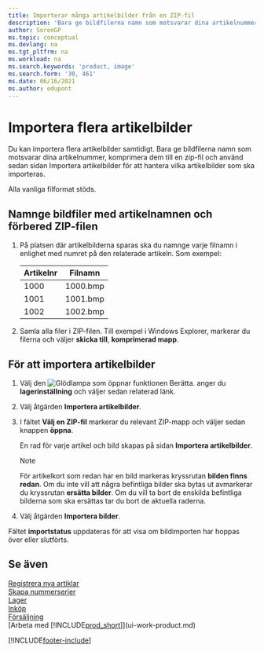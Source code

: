 ```yaml
---
title: Importerar många artikelbilder från en ZIP-fil
description: 'Bara ge bildfilerna namn som motsvarar dina artikelnummer, komprimera dem till en zip-fil och använd sedan sidan Importera artikelbilder för att importera flera artikelbilder.'
author: SorenGP
ms.topic: conceptual
ms.devlang: na
ms.tgt_pltfrm: na
ms.workload: na
ms.search.keywords: 'product, image'
ms.search.form: '30, 461'
ms.date: 06/16/2021
ms.author: edupont
---
```

# <a name="import-multiple-item-pictures"></a><a name="import-multiple-item-pictures"></a><a name="import-multiple-item-pictures"></a>Importera flera artikelbilder
Du kan importera flera artikelbilder samtidigt. Bara ge bildfilerna namn som motsvarar dina artikelnummer, komprimera dem till en zip-fil och använd sedan sidan Importera artikelbilder för att hantera vilka artikelbilder som ska importeras.

Alla vanliga filformat stöds.

## <a name="to-name-picture-files-by-the-item-names-and-prepare-the-zip-file"></a><a name="to-name-picture-files-by-the-item-names-and-prepare-the-zip-file"></a><a name="to-name-picture-files-by-the-item-names-and-prepare-the-zip-file"></a>Namnge bildfiler med artikelnamnen och förbered ZIP-filen
1. På platsen där artikelbilderna sparas ska du namnge varje filnamn i enlighet med numret på den relaterade artikeln. Som exempel:

    |Artikelnr|Filnamn|
    |-|-|
    |1000|1000.bmp|
    |1001|1001.bmp|
    |1002|1002.bmp|

2. Samla alla filer i ZIP-filen. Till exempel i Windows Explorer, markerar du filerna och väljer **skicka till**, **komprimerad mapp**.     

## <a name="to-import-item-pictures"></a><a name="to-import-item-pictures"></a><a name="to-import-item-pictures"></a>För att importera artikelbilder
1. Välj den ![Glödlampa som öppnar funktionen Berätta.](media/ui-search/search_small.png "Berätta för mig vad du vill göra") anger du **lagerinställning** och väljer sedan relaterad länk.
2. Välj åtgärden **Importera artikelbilder**.
3. I fältet **Välj en ZIP-fil** markerar du relevant ZIP-mapp och väljer sedan knappen **öppna**.

    En rad för varje artikel och bild skapas på sidan **Importera artikelbilder**.

    > [!NOTE]
    > För artikelkort som redan har en bild markeras kryssrutan **bilden finns redan**. Om du inte vill att några befintliga bilder ska bytas ut avmarkerar du kryssrutan **ersätta bilder**. Om du vill ta bort de enskilda befintliga bilderna som ska ersättas tar du bort de aktuella raderna.

3. Välj åtgärden **Importera bilder**.

Fältet **importstatus** uppdateras för att visa om bildimporten har hoppas över eller slutförts.       

## <a name="see-also"></a><a name="see-also"></a><a name="see-also"></a>Se även
[Registrera nya artiklar](inventory-how-register-new-items.md)  
[Skapa nummerserier](ui-create-number-series.md)  
[Lager](inventory-manage-inventory.md)  
[Inköp](purchasing-manage-purchasing.md)  
[Försäljning](sales-manage-sales.md)  
[Arbeta med [!INCLUDE[prod_short](includes/prod_short.md)]](ui-work-product.md)


[!INCLUDE[footer-include](includes/footer-banner.md)]
